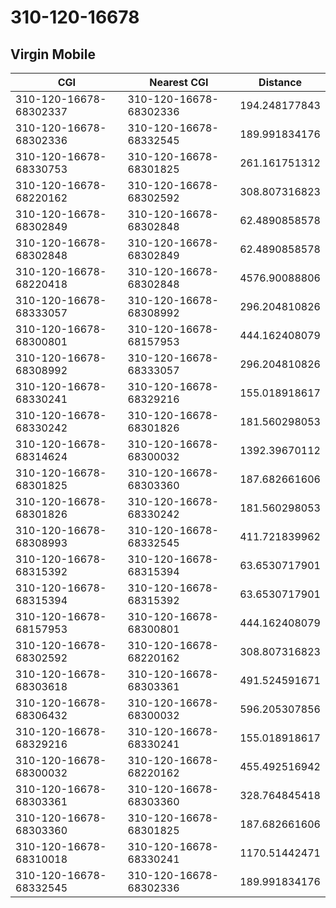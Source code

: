 # 310-120-16678
## Virgin Mobile


| CGI | Nearest CGI | Distance |
|-----|-------------|----------|
| 310-120-16678-68302337 | 310-120-16678-68302336 | 194.248177843 |
| 310-120-16678-68302336 | 310-120-16678-68332545 | 189.991834176 |
| 310-120-16678-68330753 | 310-120-16678-68301825 | 261.161751312 |
| 310-120-16678-68220162 | 310-120-16678-68302592 | 308.807316823 |
| 310-120-16678-68302849 | 310-120-16678-68302848 | 62.4890858578 |
| 310-120-16678-68302848 | 310-120-16678-68302849 | 62.4890858578 |
| 310-120-16678-68220418 | 310-120-16678-68302848 | 4576.90088806 |
| 310-120-16678-68333057 | 310-120-16678-68308992 | 296.204810826 |
| 310-120-16678-68300801 | 310-120-16678-68157953 | 444.162408079 |
| 310-120-16678-68308992 | 310-120-16678-68333057 | 296.204810826 |
| 310-120-16678-68330241 | 310-120-16678-68329216 | 155.018918617 |
| 310-120-16678-68330242 | 310-120-16678-68301826 | 181.560298053 |
| 310-120-16678-68314624 | 310-120-16678-68300032 | 1392.39670112 |
| 310-120-16678-68301825 | 310-120-16678-68303360 | 187.682661606 |
| 310-120-16678-68301826 | 310-120-16678-68330242 | 181.560298053 |
| 310-120-16678-68308993 | 310-120-16678-68332545 | 411.721839962 |
| 310-120-16678-68315392 | 310-120-16678-68315394 | 63.6530717901 |
| 310-120-16678-68315394 | 310-120-16678-68315392 | 63.6530717901 |
| 310-120-16678-68157953 | 310-120-16678-68300801 | 444.162408079 |
| 310-120-16678-68302592 | 310-120-16678-68220162 | 308.807316823 |
| 310-120-16678-68303618 | 310-120-16678-68303361 | 491.524591671 |
| 310-120-16678-68306432 | 310-120-16678-68300032 | 596.205307856 |
| 310-120-16678-68329216 | 310-120-16678-68330241 | 155.018918617 |
| 310-120-16678-68300032 | 310-120-16678-68220162 | 455.492516942 |
| 310-120-16678-68303361 | 310-120-16678-68303360 | 328.764845418 |
| 310-120-16678-68303360 | 310-120-16678-68301825 | 187.682661606 |
| 310-120-16678-68310018 | 310-120-16678-68330241 | 1170.51442471 |
| 310-120-16678-68332545 | 310-120-16678-68302336 | 189.991834176 |
